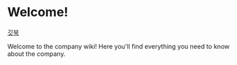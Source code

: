 # Welcome!



[깃북](https://chanul.gitbook.io/til/)





Welcome to the company wiki! Here you'll find everything you need to know about the company.
